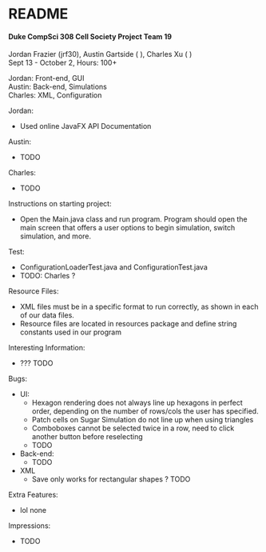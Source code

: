 # README

#### Duke CompSci 308 Cell Society Project Team 19

Jordan Frazier (jrf30), Austin Gartside ( ), Charles Xu ( ) <br>
Sept 13 - October 2, Hours: 100+

Jordan: Front-end, GUI <br>
Austin: Back-end, Simulations <br>
Charles: XML, Configuration<br>

Jordan:
* Used online JavaFX API Documentation

Austin: 
* TODO

Charles:
* TODO

Instructions on starting project:
* Open the Main.java class and run program. Program should open the main screen that offers a user options to begin simulation, switch 
simulation, and more.

Test:
* ConfigurationLoaderTest.java and ConfigurationTest.java
* TODO: Charles ? 

Resource Files:
* XML files must be in a specific format to run correctly, as shown in each of our data files. 
* Resource files are located in resources package and define string constants used in our program

Interesting Information: 
* ??? TODO

Bugs:
* UI:
    * Hexagon rendering does not always line up hexagons in perfect order, depending on the number of rows/cols the user has specified.
    * Patch cells on Sugar Simulation do not line up when using triangles
    * Comboboxes cannot be selected twice in a row, need to click another button before reselecting
    * TODO
* Back-end:
    * TODO
* XML
    * Save only works for rectangular shapes ? TODO

Extra Features:
* lol none

Impressions: 
* TODO